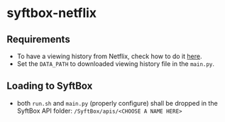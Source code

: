 # syftbox-netflix

## Requirements

- To have a viewing history from Netflix, check how to do it [here](https://help.netflix.com/en/node/101917).
- Set the `DATA_PATH` to downloaded viewing history file in the `main.py`.

## Loading to SyftBox

- both `run.sh` and `main.py` (properly configure) shall be dropped in the SyftBox API folder: `/SyftBox/apis/<CHOOSE A NAME HERE>`
